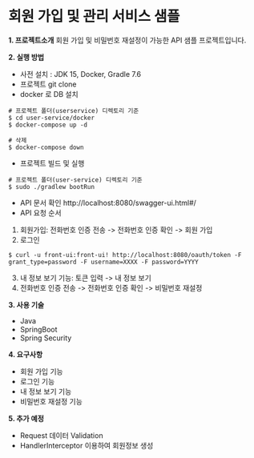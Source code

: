 # 회원 가입 및 관리 서비스 샘플
**1. 프로젝트소개**
회원 가입 및 비밀번호 재설정이 가능한 API 샘플 프로젝트입니다.




**2. 실행 방법**
- 사전 설치 : JDK 15, Docker, Gradle 7.6
- 프로젝트 git clone
- docker 로 DB 설치
```
# 프로젝트 폴더(userservice) 디렉토리 기준
$ cd user-service/docker
$ docker-compose up -d

# 삭제
$ docker-compose down
```

- 프로젝트 빌드 및 실행
```
# 프로젝트 폴더(user-service) 디렉토리 기준
$ sudo ./gradlew bootRun

```

- API 문서 확인
http://localhost:8080/swagger-ui.html#/
- API 요청 순서 
1) 회원가입: 전화번호 인증 전송 -> 전화번호 인증 확인 -> 회원 가입
2) 로그인
```
$ curl -u front-ui:front-ui! http://localhost:8080/oauth/token -F grant_type=password -F username=XXXX -F password=YYYY
```
3) 내 정보 보기 기능: 토큰 입력 -> 내 정보 보기
4) 전화번호 인증 전송 -> 전화번호 인증 확인 -> 비밀번호 재설정




**3. 사용 기술**
- Java
- SpringBoot
- Spring Security



**4. 요구사항**
- 회원 가입 기능
- 로그인 기능
- 내 정보 보기 기능
- 비밀번호 재설정 기능

**5. 추가 예정**
- Request 데이터 Validation 
- HandlerInterceptor 이용하여 회원정보 생성

